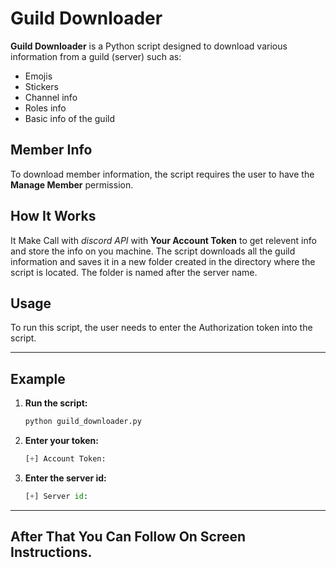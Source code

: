 # Guild Downloader

**Guild Downloader** is a Python script designed to download various information from a guild (server) such as:

- Emojis
- Stickers
- Channel info
- Roles info
- Basic info of the guild

## Member Info
To download member information, the script requires the user to have the **Manage Member** permission.

## How It Works
It Make Call with *discord API* with **Your Account Token** to get relevent info and store the info on you machine.
The script downloads all the guild information and saves it in a new folder created in the directory where the script is located. The folder is named after the server name.

## Usage
To run this script, the user needs to enter the Authorization token into the script.

---

## Example
1. **Run the script:**
   ```python
   python guild_downloader.py
   ```
2. **Enter your token:**
    ```python
    [+] Account Token:
    ```
3. **Enter the server id:**
     ```python
     [+] Server id:
     ```

---

## After That You Can Follow On Screen Instructions.
